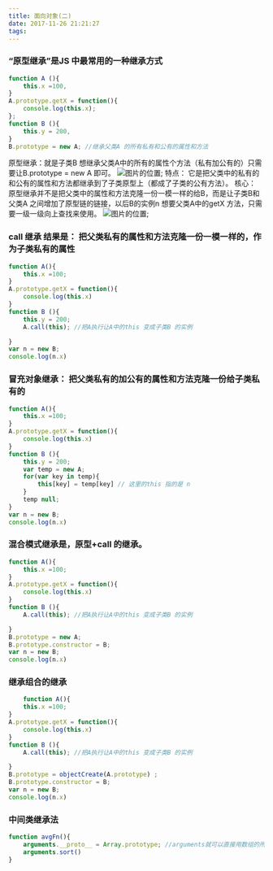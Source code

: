 ```yaml
---
title: 面向对象(二)
date: 2017-11-26 21:21:27
tags:
---
```

### “原型继承”是JS 中最常用的一种继承方式
```javascript
function A (){
    this.x =100,
}
A.prototype.getX = function(){
    console.log(this.x);
};
function B (){
    this.y = 200,
}
B.prototype = new A; //继承父类A 的所有私有和公有的属性和方法
```
原型继承：就是子类B 想继承父类A中的所有的属性个方法（私有加公有的）只需要让B.prototype = new A 即可。
![图片的位置](/assets/blogimg/jicheng.png);
特点： 它是把父类中的私有的和公有的属性和方法都继承到了子类原型上（都成了子类的公有方法）。
核心： 原型继承并不是把父类中的属性和方法克隆一份一模一样的给B，而是让子类B和父类A 之间增加了原型链的链接，以后B的实例n 想要父类A中的getX 方法，只需要一级一级向上查找来使用。
![图片的位置](/assets/blogimg/jicheng2.png);

### call 继承 结果是： 把父类私有的属性和方法克隆一份一模一样的，作为子类私有的属性
```javascript
function A(){
    this.x =100;
}
A.prototype.getX = function(){
    console.log(this.x)
}
function B (){
    this.y = 200;
    A.call(this); //把A执行让A中的this 变成子类B 的实例

}
var n = new B;
console.log(n.x)

```
### 冒充对象继承： 把父类私有的加公有的属性和方法克隆一份给子类私有的
```javascript
function A(){
    this.x =100;
}
A.prototype.getX = function(){
    console.log(this.x)
}
function B (){
    this.y = 200;
    var temp = new A;
    for(var key in temp){
        this[key] = temp[key] // 这里的this 指的是 n 
    }
    temp null;
}
var n = new B;
console.log(n.x)
```
### 混合模式继承是，原型+call 的继承。
```javascript
function A(){
    this.x =100;
}
A.prototype.getX = function(){
    console.log(this.x)
}
function B (){
    A.call(this); //把A执行让A中的this 变成子类B 的实例

}
B.prototype = new A;
B.prototype.constructor = B;
var n = new B;
console.log(n.x)
```

### 继承组合的继承
```javascript
    function A(){
    this.x =100;
}
A.prototype.getX = function(){
    console.log(this.x)
}
function B (){
    A.call(this); //把A执行让A中的this 变成子类B 的实例

}
B.prototype = objectCreate(A.prototype) ;
B.prototype.constructor = B;
var n = new B;
console.log(n.x)
```
### 中间类继承法
```javascript
function avgFn(){
    arguments.__proto__ = Array.prototype; //arguments就可以直接用数组的所有方法
    arguments.sort()
}
```